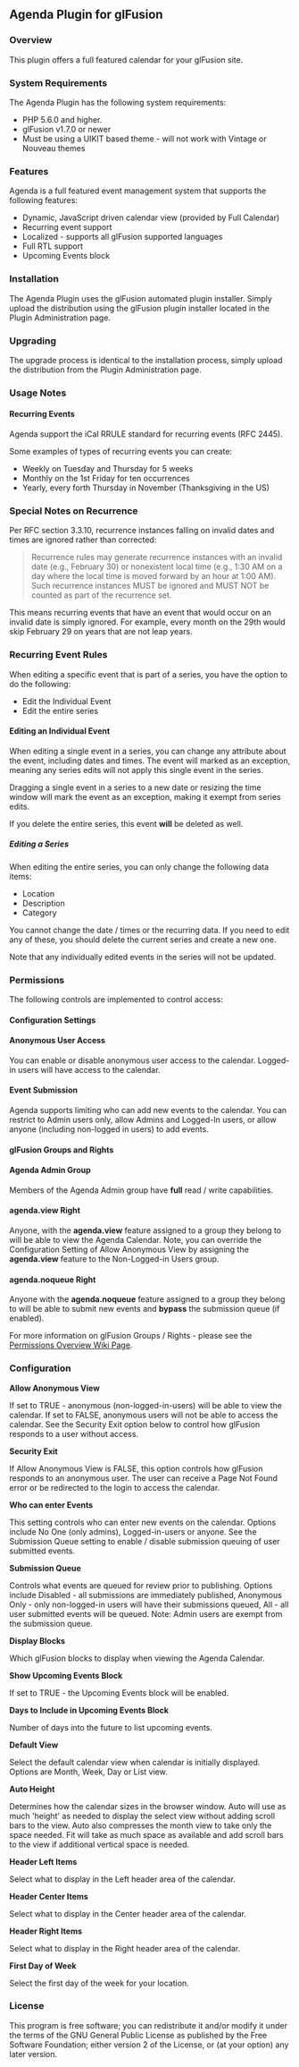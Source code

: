 ## Agenda Plugin for glFusion

### Overview

This plugin offers a full featured calendar for your glFusion site.

### System Requirements

The Agenda Plugin has the following system requirements:

* PHP 5.6.0 and higher.
* glFusion v1.7.0 or newer
* Must be using a UIKIT based theme - will not work with Vintage or Nouveau themes

### Features
Agenda is a full featured event management system that supports the following features:
* Dynamic, JavaScript driven calendar view (provided by Full Calendar)
* Recurring event support
* Localized - supports all glFusion supported languages
* Full RTL support
* Upcoming Events block


### Installation

The Agenda Plugin uses the glFusion automated plugin installer. Simply upload the distribution using the glFusion plugin installer located in the Plugin Administration page.

### Upgrading

The upgrade process is identical to the installation process, simply upload the distribution from the Plugin Administration page.

### Usage Notes

#### Recurring Events

Agenda support the iCal RRULE standard for recurring events (RFC 2445).

Some examples of types of recurring events you can create:

* Weekly on Tuesday and Thursday for 5 weeks
* Monthly on the 1st Friday for ten occurrences
* Yearly, every forth Thursday in November (Thanksgiving in the US)

### Special Notes on Recurrence

Per RFC section 3.3.10, recurrence instances falling on invalid dates and times are ignored rather than corrected:

> Recurrence rules may generate recurrence instances with an invalid date (e.g., February 30) or nonexistent local time (e.g., 1:30 AM on a day where the local time is moved forward by an hour at 1:00 AM). Such recurrence instances MUST be ignored and MUST NOT be counted as part of the recurrence set.

This means recurring events that have an event that would occur on an invalid date is simply ignored. For example, every month on the 29th would skip February 29 on years that are not leap years.

### Recurring Event Rules

When editing a specific event that is part of a series, you have the option to do the following:

* Edit the Individual Event
* Edit the entire series

#### Editing an Individual Event

When editing a single event in a series, you can change any attribute about the event, including dates and times. The event will marked as an exception, meaning any series edits will not apply this single event in the series.

Dragging a single event in a series to a new date or resizing the time window will mark the event as an exception, making it exempt from series edits.

If you delete the entire series, this event **will** be deleted as well.

##### Editing a Series

When editing the entire series, you can only change the following data items:

* Location
* Description
* Category

You cannot change the date / times or the recurring data. If you need to edit any of these, you should delete the current series and create a new one.

Note that any individually edited events in the series will not be updated.


### Permissions

The following controls are implemented to control access:

#### Configuration Settings

#### Anonymous User Access
You can enable or disable anonymous user access to the calendar.  Logged-in users will have access to the calendar.

#### Event Submission
Agenda supports limiting who can add new events to the calendar. You can restrict to Admin users only, allow Admins and Logged-In users, or allow anyone (including non-logged in users) to add events.


#### glFusion Groups and Rights

#### Agenda Admin Group

Members of the Agenda Admin group have **full** read / write capabilities.

#### agenda.view Right

Anyone, with the **agenda.view** feature assigned to a group they belong to will be able to view the Agenda Calendar. Note, you can override the Configuration Setting of Allow Anonymous View by assigning the **agenda.view** feature to the Non-Logged-in Users group.

#### agenda.noqueue Right

Anyone with the **agenda.noqueue** feature assigned to a group they belong to will be able to submit new events and **bypass** the submission queue (if enabled).

For more information on glFusion Groups / Rights - please see the [Permissions Overview Wiki Page](https://www.glfusion.org/wiki/glfusion:permissions).


### Configuration

**Allow Anonymous View**

If set to TRUE - anonymous (non-logged-in-users) will be able to view the calendar. If set to FALSE, anonymous users will not be able to access the calendar. See the Security Exit option below to control how glFusion responds to a user without access.

**Security Exit**

If Allow Anonymous View is FALSE, this option controls how glFusion responds to an anonymous user. The user can receive a Page Not Found error or be redirected to the login to access the calendar.

**Who can enter Events**

This setting controls who can enter new events on the calendar. Options include No One (only admins), Logged-in-users or anyone. See the Submission Queue setting to enable / disable submission queuing of user submitted events.

**Submission Queue**

Controls what events are queued for review prior to publishing. Options include Disabled - all submissions are immediately published, Anonymous Only - only non-logged-in users will have their submissions queued, All - all user submitted events will be queued. Note: Admin users are exempt from the submission queue.

**Display Blocks**

Which glFusion blocks to display when viewing the Agenda Calendar.

**Show Upcoming Events Block**

If set to TRUE - the Upcoming Events block will be enabled.

**Days to Include in Upcoming Events Block**

Number of days into the future to list upcoming events.

**Default View**

Select the default calendar view when calendar is initially displayed. Options are Month, Week, Day or List view.

**Auto Height**

Determines how the calendar sizes in the browser window. Auto will use as much 'height' as needed to display the select view without adding scroll bars to the view. Auto also compresses the month view to take only the space needed.  Fit will take as much space as available and add scroll bars to the view if additional vertical space is needed.

**Header Left Items**

Select what to display in the Left header area of the calendar.

**Header Center Items**

Select what to display in the Center header area of the calendar.

**Header Right Items**

Select what to display in the Right header area of the calendar.

**First Day of Week**

Select the first day of the week for your location.

### License

This program is free software; you can redistribute it and/or modify it under the terms of the GNU General Public License as published by the Free Software Foundation; either version 2 of the License, or (at your option) any later version.
